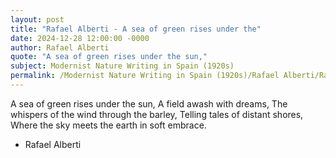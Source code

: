 ```yaml
---
layout: post
title: "Rafael Alberti - A sea of green rises under the"
date: 2024-12-28 12:00:00 -0000
author: Rafael Alberti
quote: "A sea of green rises under the sun,"
subject: Modernist Nature Writing in Spain (1920s)
permalink: /Modernist Nature Writing in Spain (1920s)/Rafael Alberti/Rafael Alberti - A sea of green rises under the
---
```


A sea of green rises under the sun,
A field awash with dreams,
The whispers of the wind through the barley,
Telling tales of distant shores,
Where the sky meets the earth in soft embrace.

- Rafael Alberti
